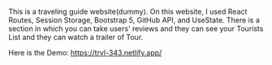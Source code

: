 This is a traveling guide website(dummy). On this website, I used React Routes, Session Storage, Bootstrap 5, GitHub API, and UseState. There is a section in which you can take users' reviews and they can see your Tourists List and they can watch a trailer of Tour.

Here is the Demo: https://trvl-343.netlify.app/

